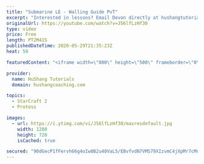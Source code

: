 ```yaml
---
title: "Submarine LE - Walling Guide PvT"
excerpt: "Interested in lessons? Email Devon directly at hushangtutorials@outlook.com ------------------------------------------------------------------------------------------------------- Want to support HuShang Tutorials directly? Patreon is a website where you can contribute a monthly donation that will help"
originalUrl: https://youtube.com/watch?v=J56lfLzHf30
type: video
price: Free
length: PT2M41S
publishedDateTime: 2020-05-29T21:35:23Z
heat: 50

featuredContent: "<iframe width=\"800\" height=\"500\" frameborder=\"0\" src=\"https://www.youtube.com/embed/J56lfLzHf30\" allow=\"accelerometer; autoplay; encrypted-media; gyroscope; picture-in-picture\" allowfullscreen></iframe>"

provider:
  name: HuShang Tutorials
  domain: hushangcoaching.com

topics:
  - StarCraft 2
  - Protoss

images:
  - url: https://i.ytimg.com/vi/J56lfLzHf30/maxresdefault.jpg
    width: 1280
    height: 720
    isCached: true

secured: "90dGecP1fFervh66g4oIw0B2u40VaL5/EBvfvdN7VMS79XIzvmC4jXpMr7cMnB+qZpUGGG2KWKYfWCG/EVpviMke+kU6xFv9XSGsKDU4AOnNgBoYQn1OXSoKVINy4qJmJ4AM2pSPsOzrFyVRwnvvbDrobkmuOIRIpzi2I0FKOA4mDaxwJAw0AaDzwvv2PLs9GkUmL9/JLAF+l0EVOTpgpC9Fxk/+qWullkm7rkSQGusP4b/AJtZba0jHqcTWUUXEo2wgda0YMR7diuySXiKoSZnafpo+PF+OUKBS3YS42WzTNkbynczIucEBKUSm1l5OjQ0uAq+xKaiHt5NcLBdBT9V7R/ohBizMQyodRNARk9qxoju+RYhZ9InRAhaekg2y5r6FcapnodhtRA0IfC7GFtXXP2fjhaL4CcfsJzkV/pE=;iUrT7RBXNwGtvG1PyxDydQ=="
---
```


